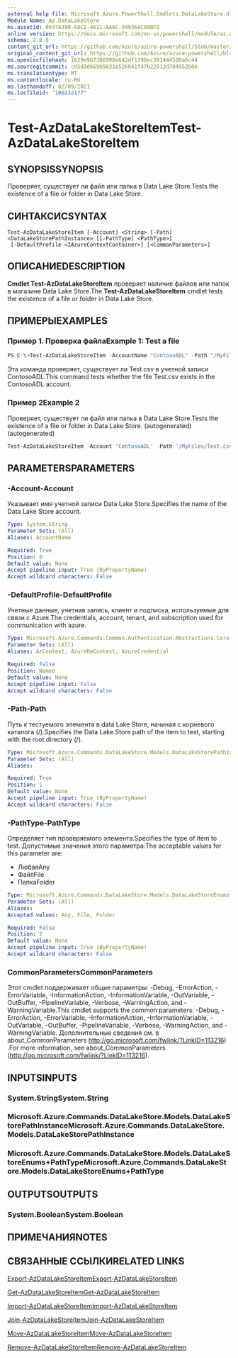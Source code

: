 ```yaml
---
external help file: Microsoft.Azure.PowerShell.Cmdlets.DataLakeStore.dll-Help.xml
Module Name: Az.DataLakeStore
ms.assetid: 0937A390-6AC2-4611-AA6C-99936AC0ABFD
online version: https://docs.microsoft.com/en-us/powershell/module/az.datalakestore/test-azdatalakestoreitem
schema: 2.0.0
content_git_url: https://github.com/Azure/azure-powershell/blob/master/src/DataLakeStore/DataLakeStore/help/Test-AzDataLakeStoreItem.md
original_content_git_url: https://github.com/Azure/azure-powershell/blob/master/src/DataLakeStore/DataLakeStore/help/Test-AzDataLakeStoreItem.md
ms.openlocfilehash: 1629e987386998e642df1390ec391444500a6c44
ms.sourcegitcommit: c05d3d669b5631e526841f47b22513d78495350b
ms.translationtype: MT
ms.contentlocale: ru-RU
ms.lasthandoff: 02/09/2021
ms.locfileid: "100232177"
---
```

# <span data-ttu-id="6403d-101">Test-AzDataLakeStoreItem</span><span class="sxs-lookup"><span data-stu-id="6403d-101">Test-AzDataLakeStoreItem</span></span>

## <span data-ttu-id="6403d-102">SYNOPSIS</span><span class="sxs-lookup"><span data-stu-id="6403d-102">SYNOPSIS</span></span>
<span data-ttu-id="6403d-103">Проверяет, существует ли файл или папка в Data Lake Store.</span><span class="sxs-lookup"><span data-stu-id="6403d-103">Tests the existence of a file or folder in Data Lake Store.</span></span>

## <span data-ttu-id="6403d-104">СИНТАКСИС</span><span class="sxs-lookup"><span data-stu-id="6403d-104">SYNTAX</span></span>

```
Test-AzDataLakeStoreItem [-Account] <String> [-Path] <DataLakeStorePathInstance> [[-PathType] <PathType>]
 [-DefaultProfile <IAzureContextContainer>] [<CommonParameters>]
```

## <span data-ttu-id="6403d-105">ОПИСАНИЕ</span><span class="sxs-lookup"><span data-stu-id="6403d-105">DESCRIPTION</span></span>
<span data-ttu-id="6403d-106">**Cmdlet Test-AzDataLakeStoreItem** проверяет наличие файлов или папок в магазине Data Lake Store.</span><span class="sxs-lookup"><span data-stu-id="6403d-106">The **Test-AzDataLakeStoreItem** cmdlet tests the existence of a file or folder in Data Lake Store.</span></span>

## <span data-ttu-id="6403d-107">ПРИМЕРЫ</span><span class="sxs-lookup"><span data-stu-id="6403d-107">EXAMPLES</span></span>

### <span data-ttu-id="6403d-108">Пример 1. Проверка файла</span><span class="sxs-lookup"><span data-stu-id="6403d-108">Example 1: Test a file</span></span>
```powershell
PS C:\>Test-AzDataLakeStoreItem -AccountName "ContosoADL" -Path "/MyFiles/Test.csv"
```

<span data-ttu-id="6403d-109">Эта команда проверяет, существует ли Test.csv в учетной записи ContosoADL.</span><span class="sxs-lookup"><span data-stu-id="6403d-109">This command tests whether the file Test.csv exists in the ContosoADL account.</span></span>

### <span data-ttu-id="6403d-110">Пример 2</span><span class="sxs-lookup"><span data-stu-id="6403d-110">Example 2</span></span>

<span data-ttu-id="6403d-111">Проверяет, существует ли файл или папка в Data Lake Store.</span><span class="sxs-lookup"><span data-stu-id="6403d-111">Tests the existence of a file or folder in Data Lake Store.</span></span> <span data-ttu-id="6403d-112">(autogenerated)</span><span class="sxs-lookup"><span data-stu-id="6403d-112">(autogenerated)</span></span>

<!-- Aladdin Generated Example -->
```powershell
Test-AzDataLakeStoreItem -Account 'ContosoADL' -Path '/MyFiles/Test.csv' -PathType Any
```

## <span data-ttu-id="6403d-113">PARAMETERS</span><span class="sxs-lookup"><span data-stu-id="6403d-113">PARAMETERS</span></span>

### <span data-ttu-id="6403d-114">-Account</span><span class="sxs-lookup"><span data-stu-id="6403d-114">-Account</span></span>
<span data-ttu-id="6403d-115">Указывает имя учетной записи Data Lake Store.</span><span class="sxs-lookup"><span data-stu-id="6403d-115">Specifies the name of the Data Lake Store account.</span></span>

```yaml
Type: System.String
Parameter Sets: (All)
Aliases: AccountName

Required: True
Position: 0
Default value: None
Accept pipeline input: True (ByPropertyName)
Accept wildcard characters: False
```

### <span data-ttu-id="6403d-116">-DefaultProfile</span><span class="sxs-lookup"><span data-stu-id="6403d-116">-DefaultProfile</span></span>
<span data-ttu-id="6403d-117">Учетные данные, учетная запись, клиент и подписка, используемые для связи с Azure.</span><span class="sxs-lookup"><span data-stu-id="6403d-117">The credentials, account, tenant, and subscription used for communication with azure.</span></span>

```yaml
Type: Microsoft.Azure.Commands.Common.Authentication.Abstractions.Core.IAzureContextContainer
Parameter Sets: (All)
Aliases: AzContext, AzureRmContext, AzureCredential

Required: False
Position: Named
Default value: None
Accept pipeline input: False
Accept wildcard characters: False
```

### <span data-ttu-id="6403d-118">-Path</span><span class="sxs-lookup"><span data-stu-id="6403d-118">-Path</span></span>
<span data-ttu-id="6403d-119">Путь к тестуемого элемента в data Lake Store, начиная с корневого каталога (/).</span><span class="sxs-lookup"><span data-stu-id="6403d-119">Specifies the Data Lake Store path of the item to test, starting with the root directory (/).</span></span>

```yaml
Type: Microsoft.Azure.Commands.DataLakeStore.Models.DataLakeStorePathInstance
Parameter Sets: (All)
Aliases:

Required: True
Position: 1
Default value: None
Accept pipeline input: True (ByPropertyName)
Accept wildcard characters: False
```

### <span data-ttu-id="6403d-120">-PathType</span><span class="sxs-lookup"><span data-stu-id="6403d-120">-PathType</span></span>
<span data-ttu-id="6403d-121">Определяет тип проверяемого элемента.</span><span class="sxs-lookup"><span data-stu-id="6403d-121">Specifies the type of item to test.</span></span>
<span data-ttu-id="6403d-122">Допустимые значения этого параметра:</span><span class="sxs-lookup"><span data-stu-id="6403d-122">The acceptable values for this parameter are:</span></span>
- <span data-ttu-id="6403d-123">Любая</span><span class="sxs-lookup"><span data-stu-id="6403d-123">Any</span></span> 
- <span data-ttu-id="6403d-124">Файл</span><span class="sxs-lookup"><span data-stu-id="6403d-124">File</span></span> 
- <span data-ttu-id="6403d-125">Папка</span><span class="sxs-lookup"><span data-stu-id="6403d-125">Folder</span></span>

```yaml
Type: Microsoft.Azure.Commands.DataLakeStore.Models.DataLakeStoreEnums+PathType
Parameter Sets: (All)
Aliases:
Accepted values: Any, File, Folder

Required: False
Position: 2
Default value: None
Accept pipeline input: True (ByPropertyName)
Accept wildcard characters: False
```

### <span data-ttu-id="6403d-126">CommonParameters</span><span class="sxs-lookup"><span data-stu-id="6403d-126">CommonParameters</span></span>
<span data-ttu-id="6403d-127">Этот cmdlet поддерживает общие параметры: -Debug, -ErrorAction, -ErrorVariable, -InformationAction, -InformationVariable, -OutVariable, -OutBuffer, -PipelineVariable, -Verbose, -WarningAction, and -WarningVariable.</span><span class="sxs-lookup"><span data-stu-id="6403d-127">This cmdlet supports the common parameters: -Debug, -ErrorAction, -ErrorVariable, -InformationAction, -InformationVariable, -OutVariable, -OutBuffer, -PipelineVariable, -Verbose, -WarningAction, and -WarningVariable.</span></span> <span data-ttu-id="6403d-128">Дополнительные сведения см. в about_CommonParameters http://go.microsoft.com/fwlink/?LinkID=113216) .</span><span class="sxs-lookup"><span data-stu-id="6403d-128">For more information, see about_CommonParameters (http://go.microsoft.com/fwlink/?LinkID=113216).</span></span>

## <span data-ttu-id="6403d-129">INPUTS</span><span class="sxs-lookup"><span data-stu-id="6403d-129">INPUTS</span></span>

### <span data-ttu-id="6403d-130">System.String</span><span class="sxs-lookup"><span data-stu-id="6403d-130">System.String</span></span>

### <span data-ttu-id="6403d-131">Microsoft.Azure.Commands.DataLakeStore.Models.DataLakeStorePathInstance</span><span class="sxs-lookup"><span data-stu-id="6403d-131">Microsoft.Azure.Commands.DataLakeStore.Models.DataLakeStorePathInstance</span></span>

### <span data-ttu-id="6403d-132">Microsoft.Azure.Commands.DataLakeStore.Models.DataLakeStoreEnums+PathType</span><span class="sxs-lookup"><span data-stu-id="6403d-132">Microsoft.Azure.Commands.DataLakeStore.Models.DataLakeStoreEnums+PathType</span></span>

## <span data-ttu-id="6403d-133">OUTPUTS</span><span class="sxs-lookup"><span data-stu-id="6403d-133">OUTPUTS</span></span>

### <span data-ttu-id="6403d-134">System.Boolean</span><span class="sxs-lookup"><span data-stu-id="6403d-134">System.Boolean</span></span>

## <span data-ttu-id="6403d-135">ПРИМЕЧАНИЯ</span><span class="sxs-lookup"><span data-stu-id="6403d-135">NOTES</span></span>

## <span data-ttu-id="6403d-136">СВЯЗАННЫЕ ССЫЛКИ</span><span class="sxs-lookup"><span data-stu-id="6403d-136">RELATED LINKS</span></span>

[<span data-ttu-id="6403d-137">Export-AzDataLakeStoreItem</span><span class="sxs-lookup"><span data-stu-id="6403d-137">Export-AzDataLakeStoreItem</span></span>](./Export-AzDataLakeStoreItem.md)

[<span data-ttu-id="6403d-138">Get-AzDataLakeStoreItem</span><span class="sxs-lookup"><span data-stu-id="6403d-138">Get-AzDataLakeStoreItem</span></span>](./Get-AzDataLakeStoreItem.md)

[<span data-ttu-id="6403d-139">Import-AzDataLakeStoreItem</span><span class="sxs-lookup"><span data-stu-id="6403d-139">Import-AzDataLakeStoreItem</span></span>](./Import-AzDataLakeStoreItem.md)

[<span data-ttu-id="6403d-140">Join-AzDataLakeStoreItem</span><span class="sxs-lookup"><span data-stu-id="6403d-140">Join-AzDataLakeStoreItem</span></span>](./Join-AzDataLakeStoreItem.md)

[<span data-ttu-id="6403d-141">Move-AzDataLakeStoreItem</span><span class="sxs-lookup"><span data-stu-id="6403d-141">Move-AzDataLakeStoreItem</span></span>](./Move-AzDataLakeStoreItem.md)

[<span data-ttu-id="6403d-142">Remove-AzDataLakeStoreItem</span><span class="sxs-lookup"><span data-stu-id="6403d-142">Remove-AzDataLakeStoreItem</span></span>](./Remove-AzDataLakeStoreItem.md)


